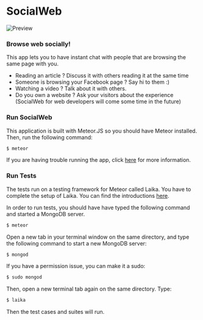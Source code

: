SocialWeb
========

<img src="http://i.imgur.com/K1dutOf.gif" alt="Preview">

### Browse web socially!

This app lets you to have instant chat with people that are browsing the same page with you.

 - Reading an article ? Discuss it with others reading it at the same time
 - Someone is browsing your Facebook page ? Say hi to them :)
 - Watching a video ? Talk about it with others.
 - Do you own a website ? Ask your visitors about the experience (SocialWeb for web developers will come some time in the future)


### Run SocialWeb

This application is built with Meteor.JS so you should have Meteor installed. Then, run the following command:
```sh
$ meteor
```
If you are having trouble running the app, click [here](https://www.meteor.com/install) for more information.


### Run Tests

The tests run on a testing framework for Meteor called Laika. You have to complete the setup of Laika. You can find the introductions [here](http://arunoda.github.io/laika/).

In order to run tests, you should have have typed the following command and started a MongoDB server.
```sh
$ meteor
```
Open a new tab in your terminal window on the same directory, and type the following command to start a new MongoDB server:
```sh
$ mongod
```
If you have a permission issue, you can make it a sudo:
```sh
$ sudo mongod
```
Then, open a new terminal tab again on the same directory. Type:
```sh
$ laika
```
Then the test cases and suites will run.

